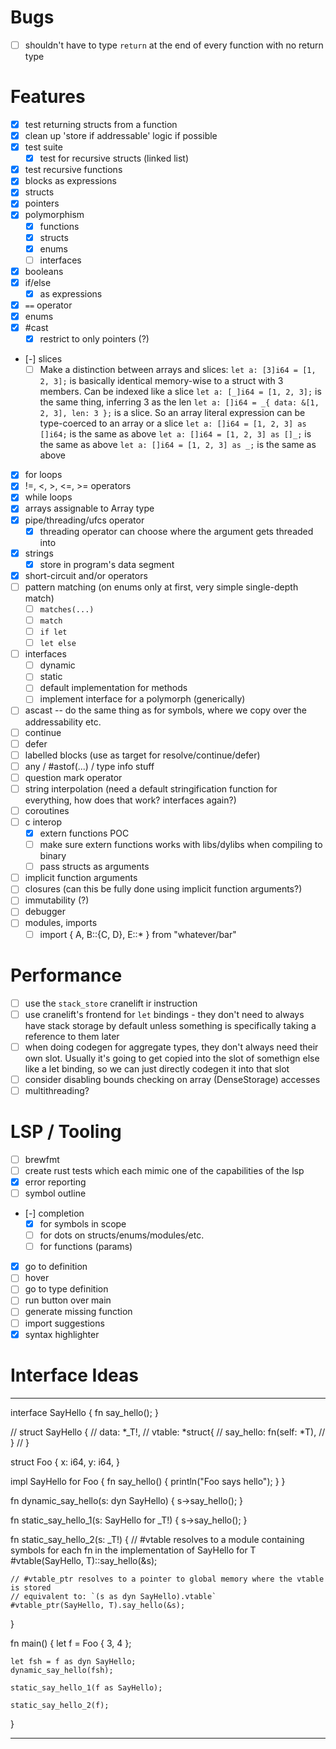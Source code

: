 # Bugs
- [ ] shouldn't have to type `return` at the end of every function with no return type

# Features
- [x] test returning structs from a function
- [x] clean up 'store if addressable' logic if possible
- [x] test suite
    - [x] test for recursive structs (linked list)
- [x] test recursive functions
- [x] blocks as expressions
- [x] structs
- [x] pointers
- [x] polymorphism
    - [x] functions
    - [x] structs
    - [x] enums
    - [ ] interfaces
- [x] booleans
- [x] if/else
    - [x] as expressions
- [x] `==` operator
- [x] enums
- [x] #cast
    - [x] restrict to only pointers (?)
- [-] slices
    - [ ] Make a distinction between arrays and slices:
        `let a: [3]i64 = [1, 2, 3];` is basically identical memory-wise to a struct with 3 members. Can be indexed like a slice
        `let a: [_]i64 = [1, 2, 3];` is the same thing, inferring 3 as the len
        `let a: []i64 = _{ data: &[1, 2, 3], len: 3 };` is a slice. So an array literal expression can be type-coerced to an array or a slice
        `let a: []i64 = [1, 2, 3] as []i64;` is the same as above
        `let a: []i64 = [1, 2, 3] as []_;` is the same as above
        `let a: []i64 = [1, 2, 3] as _;` is the same as above
- [x] for loops
- [x] !=, <, >, <=, >= operators
- [x] while loops
- [x] arrays assignable to Array type
- [x] pipe/threading/ufcs operator
    - [x] threading operator can choose where the argument gets threaded into
- [x] strings
    - [x] store in program's data segment
- [x] short-circuit and/or operators
- [ ] pattern matching (on enums only at first, very simple single-depth match)
    - [ ] `matches(...)`
    - [ ] `match`
    - [ ] `if let`
    - [ ] `let else`
- [ ] interfaces
    - [ ] dynamic
    - [ ] static
    - [ ] default implementation for methods
    - [ ] implement interface for a polymorph (generically)
- [ ] ascast -- do the same thing as for symbols, where we copy over the addressability etc.
- [ ] continue
- [ ] defer
- [ ] labelled blocks (use as target for resolve/continue/defer)
- [ ] any / #astof(...) / type info stuff
- [ ] question mark operator
- [ ] string interpolation (need a default stringification function for everything, how does that work? interfaces again?)
- [ ] coroutines
- [ ] c interop
    - [x] extern functions POC
    - [ ] make sure extern functions works with libs/dylibs when compiling to binary
    - [ ] pass structs as arguments
- [ ] implicit function arguments
- [ ] closures (can this be fully done using implicit function arguments?)
- [ ] immutability (?)
- [ ] debugger
- [ ] modules, imports
    - [ ] import { A, B::{C, D}, E::* } from "whatever/bar"

# Performance
- [ ] use the `stack_store` cranelift ir instruction
- [ ] use cranelift's frontend for `let` bindings - they don't need to always have stack storage by default unless something is specifically taking a reference to them later
- [ ] when doing codegen for aggregate types, they don't always need their own slot. Usually it's going to get copied into the slot of somethign else like a let binding, so we can just directly codegen it into that slot
- [ ] consider disabling bounds checking on array (DenseStorage) accesses
- [ ] multithreading?

# LSP / Tooling
- [ ] brewfmt
- [ ] create rust tests which each mimic one of the capabilities of the lsp
- [x] error reporting
- [ ] symbol outline
- [-] completion
    - [x] for symbols in scope
    - [ ] for dots on structs/enums/modules/etc.
    - [ ] for functions (params)
- [x] go to definition
- [ ] hover
- [ ] go to type definition
- [ ] run button over main
- [ ] generate missing function
- [ ] import suggestions
- [x] syntax highlighter

# Interface Ideas

---

interface SayHello {
    fn say_hello();
}

// struct SayHello {
//   data: *_T!,
//   vtable: *struct{
//     say_hello: fn(self: *T),
//   }
// }

struct Foo {
    x: i64,
    y: i64,
}

impl SayHello for Foo {
    fn say_hello() {
        println("Foo says hello");
    }
}

fn dynamic_say_hello(s: dyn SayHello) {
    s->say_hello();
}

fn static_say_hello_1(s: SayHello for _T!) {
    s->say_hello();
}

fn static_say_hello_2(s: _T!) {
    // #vtable resolves to a module containing symbols for each fn in the implementation of SayHello for T
    #vtable(SayHello, T)::say_hello(&s);  

    // #vtable_ptr resolves to a pointer to global memory where the vtable is stored
    // equivalent to: `(s as dyn SayHello).vtable`
    #vtable_ptr(SayHello, T).say_hello(&s);  
}

fn main() {
    let f = Foo { 3, 4 };

    let fsh = f as dyn SayHello;
    dynamic_say_hello(fsh);

    static_say_hello_1(f as SayHello);

    static_say_hello_2(f);
}

---